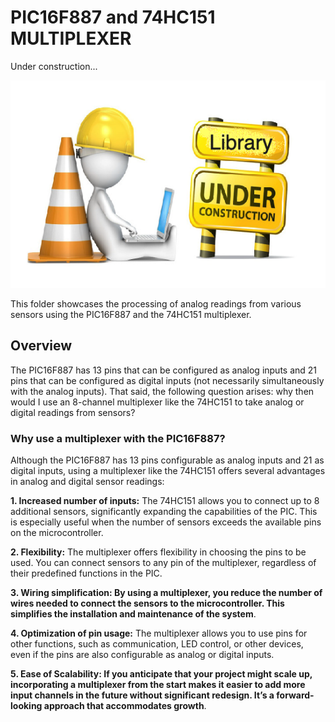 # PIC16F887 and 74HC151 MULTIPLEXER 

Under construction...

![Under construction...](../../../images/under_construction.png)

This folder showcases the processing of analog readings from various sensors using the PIC16F887 and the 74HC151 multiplexer.


## Overview 

The PIC16F887 has 13 pins that can be configured as analog inputs and 21 pins that can be configured as digital inputs (not necessarily simultaneously with the analog inputs). That said, the following question arises: why then would I use an 8-channel multiplexer like the 74HC151 to take analog or digital readings from sensors?


### Why use a multiplexer with the PIC16F887?

Although the PIC16F887 has 13 pins configurable as analog inputs and 21 as digital inputs, using a multiplexer like the 74HC151 offers several advantages in analog and digital sensor readings:

**1. Increased number of inputs:** The 74HC151 allows you to connect up to 8 additional sensors, significantly expanding the capabilities of the PIC. This is especially useful when the number of sensors exceeds the available pins on the microcontroller.

**2. Flexibility:** The multiplexer offers flexibility in choosing the pins to be used. You can connect sensors to any pin of the multiplexer, regardless of their predefined functions in the PIC.

**3. Wiring simplification: By using a multiplexer, you reduce the number of wires needed to connect the sensors to the microcontroller. This simplifies the installation and maintenance of the system**.

**4. Optimization of pin usage:** The multiplexer allows you to use pins for other functions, such as communication, LED control, or other devices, even if the pins are also configurable as analog or digital inputs.

**5. Ease of Scalability: If you anticipate that your project might scale up, incorporating a multiplexer from the start makes it easier to add more input channels in the future without significant redesign. It’s a forward-looking approach that accommodates growth**.



